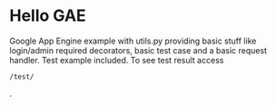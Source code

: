 # Hello GAE

Google App Engine example with utils.py providing basic stuff like login/admin required decorators, basic test case and a basic request handler.
Test example included. To see test result access <pre><code>/test/</code></pre>.

